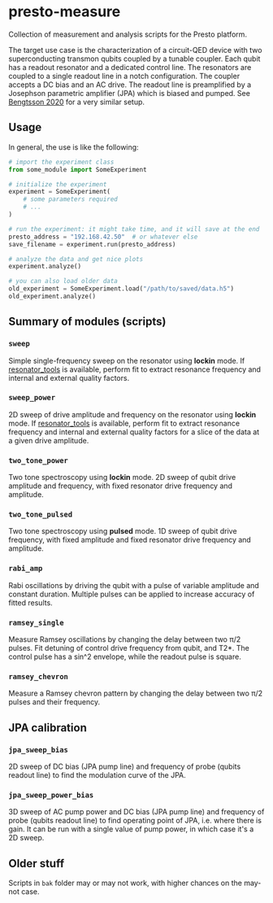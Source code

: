 # presto-measure

Collection of measurement and analysis scripts for the Presto platform.

The target use case is the characterization of a circuit-QED device with two superconducting transmon qubits coupled by
a tunable coupler. Each qubit has a readout resonator and a dedicated control line. The resonators are coupled to a
single readout line in a notch configuration. The coupler accepts a DC bias and an AC drive. The readout line is
preamplified by a Josephson parametric amplifier (JPA) which is biased and pumped. See [Bengtsson
2020](https://doi.org/10.1103/PhysRevApplied.14.034010) for a very similar setup.



## Usage

In general, the use is like the following:
```python
# import the experiment class
from some_module import SomeExperiment

# initialize the experiment
experiment = SomeExperiment(
    # some parameters required
    # ...
)

# run the experiment: it might take time, and it will save at the end
presto_address = "192.168.42.50"  # or whatever else
save_filename = experiment.run(presto_address)

# analyze the data and get nice plots
experiment.analyze()

# you can also load older data
old_experiment = SomeExperiment.load("/path/to/saved/data.h5")
old_experiment.analyze()
```



## Summary of modules (scripts)

### `sweep`
Simple single-frequency sweep on the resonator using **lockin** mode. If
[resonator_tools](https://github.com/sebastianprobst/resonator_tools) is available, perform fit to extract resonance
frequency and internal and external quality factors.

### `sweep_power`
2D sweep of drive amplitude and frequency on the resonator using **lockin** mode. If
[resonator_tools](https://github.com/sebastianprobst/resonator_tools) is available, perform fit to extract resonance
frequency and internal and external quality factors for a slice of the data at a given drive amplitude.

### `two_tone_power`
Two tone spectroscopy using **lockin** mode. 2D sweep of qubit drive amplitude and frequency, with fixed resonator
drive frequency and amplitude.

### `two_tone_pulsed`
Two tone spectroscopy using **pulsed** mode. 1D sweep of qubit drive frequency, with fixed amplitude and fixed
resonator drive frequency and amplitude.

### `rabi_amp`
Rabi oscillations by driving the qubit with a pulse of variable amplitude and constant duration. Multiple pulses can be
applied to increase accuracy of fitted results.

### `ramsey_single`
Measure Ramsey oscillations by changing the delay between two π/2 pulses. Fit detuning of control drive frequency from
qubit, and T2*. The control pulse has a sin^2 envelope, while the readout pulse is square.

### `ramsey_chevron`
Measure a Ramsey chevron pattern by changing the delay between two π/2 pulses and their frequency.



## JPA calibration

### `jpa_sweep_bias`
2D sweep of DC bias (JPA pump line) and frequency of probe (qubits readout line) to find the modulation curve of the
JPA.

### `jpa_sweep_power_bias`
3D sweep of AC pump power and DC bias (JPA pump line) and frequency of probe (qubits readout line) to find operating
point of JPA, i.e. where there is gain. It can be run with a single value of pump power, in which case it's a 2D sweep.



## Older stuff
Scripts in `bak` folder may or may not work, with higher chances on the may-not case.
